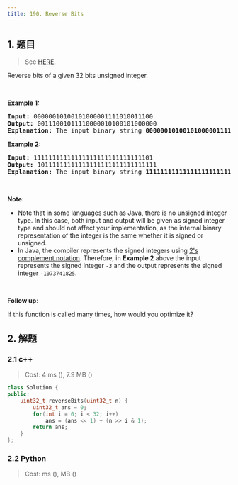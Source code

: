 ```yaml
---
title: 190. Reverse Bits
---
```


## 1. 题目

> See [HERE](https://leetcode.com/problems/reverse-bits/).

<div><p>Reverse bits of a given 32 bits unsigned integer.</p>

<p>&nbsp;</p>

<p><strong>Example 1:</strong></p>

<pre><strong>Input:</strong> 00000010100101000001111010011100
<strong>Output:</strong> 00111001011110000010100101000000
<strong>Explanation: </strong>The input binary string <b>00000010100101000001111010011100</b> represents the unsigned integer 43261596, so return 964176192 which its binary representation is <b>00111001011110000010100101000000</b>.
</pre>

<p><strong>Example 2:</strong></p>

<pre><strong>Input:</strong> 11111111111111111111111111111101
<strong>Output:</strong> 10111111111111111111111111111111
<strong>Explanation: </strong>The input binary string <strong>11111111111111111111111111111101</strong> represents the unsigned integer 4294967293, so return 3221225471 which its binary representation is <strong>10111111111111111111111111111111</strong>.</pre>

<p>&nbsp;</p>

<p><strong>Note:</strong></p>

<ul>
	<li>Note that in some languages such as Java, there is no unsigned integer type. In this case, both input and output will be given as signed integer type and should not affect your implementation, as the internal binary representation of the integer is the same whether it is signed or unsigned.</li>
	<li>In Java,&nbsp;the compiler represents the signed integers using <a href="https://en.wikipedia.org/wiki/Two%27s_complement" target="_blank">2's complement notation</a>. Therefore, in <strong>Example 2</strong>&nbsp;above the input represents the signed integer <code>-3</code>&nbsp;and the output represents the signed integer <code>-1073741825</code>.</li>
</ul>

<p>&nbsp;</p>

<p><b>Follow up</b>:</p>

<p>If this function is called many times, how would you optimize it?</p>
</div>

## 2. 解题

### 2.1 c++

> Cost: 4 ms (),  7.9 MB ()

```cpp
class Solution {
public:
    uint32_t reverseBits(uint32_t n) {
        uint32_t ans = 0;
        for(int i = 0; i < 32; i++)
            ans = (ans << 1) + (n >> i & 1);
        return ans;
    }
};
```

### 2.2 Python

> Cost: ms (), MB ()

```python

```
